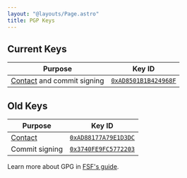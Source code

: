 ```yaml
---
layout: "@layouts/Page.astro"
title: PGP Keys
---
```


## Current Keys

| Purpose                                | Key ID                                                      |
| -------------------------------------- | ----------------------------------------------------------- |
| [Contact](/contact) and commit signing | [`0xAD8501B1B424968F`](/contact/pgp/0xAD8501B1B424968F.asc) |

## Old Keys

| Purpose             | Key ID                                                      |
| ------------------- | ----------------------------------------------------------- |
| [Contact](/contact) | [`0xAD88177A79E1D3DC`](/contact/pgp/0xAD88177A79E1D3DC.asc) |
| Commit signing      | [`0x3740FE9FC5772203`](/contact/pgp/0x3740FE9FC5772203.asc) |

Learn more about GPG in [FSF's guide](https://emailselfdefense.fsf.org).

